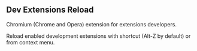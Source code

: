 Dev Extensions Reload
---------------------

Chromium (Chrome and Opera) extension for extensions developers.

Reload enabled development extensions with shortcut (Alt-Z by default) or from context menu.